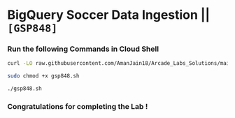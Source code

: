# BigQuery Soccer Data Ingestion || `[GSP848]`

### Run the following Commands in Cloud Shell

```bash
curl -LO raw.githubusercontent.com/AmanJain18/Arcade_Labs_Solutions/main/BigQuery%20Soccer%20Data%20Ingestion/gsp848.sh

sudo chmod +x gsp848.sh

./gsp848.sh
```

### Congratulations for completing the Lab !